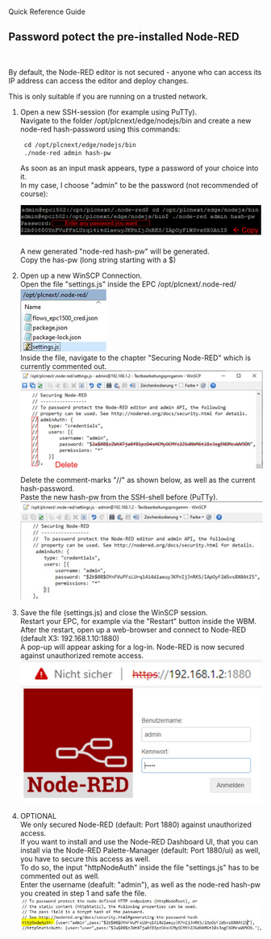  Quick Reference Guide<br>
 

## Password potect the pre-installed Node-RED
<br>

By default, the Node-RED editor is not secured - anyone who can access its IP address can access the editor and deploy changes. <br>

This is only suitable if you are running on a trusted network. <br>

1. Open a new SSH-session (for example using PuTTy). <br>
Navigate to the folder /opt/plcnext/edge/nodejs/bin and create a new node-red hash-password using this commands: <br>


        cd /opt/plcnext/edge/nodejs/bin
        ./node-red admin hash-pw
    
    As soon as an input mask appears, type a password of your choice into it. <br>
    In my case, I choose "admin" to be the password (not recommended of course): <br>
    
    ![Node-RED_Password2](../images/Node-RED_Password2.jpg) <br>

    A new generated "node-red hash-pw" will be generated. <br>
    Copy the has-pw (long string starting with a $) <br>
    
    
2. Open up a new WinSCP Connection. <br>
Open the file "settings.js" inside the EPC /opt/plcnext/.node-red/ <br>
![Node-RED_SettingsFile](../images/Node-RED_Password1.JPG) <br>
Inside the file, navigate to the chapter "Securing Node-RED" which is currently commented out. <br>
![Node-RED_Password3](../images/Node-RED_Password3.jpg) <br>
Delete the comment-marks "//" as shown below, as well as the current hash-password. <br>
Paste the new hash-pw from the SSH-shell before (PuTTy). <br>
![Node-RED_Password4](../images/Node-RED_Password4.jpg) <br>

3. Save the file (settings.js) and close the WinSCP session. <br>
Restart your EPC, for example via the "Restart" button inside the WBM. <br>
After the restart, open up a web-browser and connect to Node-RED (default X3: 192.168.1.10:1880) <br>
A pop-up will appear asking for a log-in. Node-RED is now secured against unauthorized remote access. <br>
![Node-RED_Password6](../images/Node-RED_Password6.jpg) <br>

4. OPTIONAL <br>
We only secured Node-RED (default: Port 1880) against unauthorized access. <br>
If you want to install and use the Node-RED Dashboard UI, that you can install via the Node-RED Palette-Manager (default: Port 1880/ui) as well, you have to secure this access as well. <br>
To do so, the input "httpNodeAuth" inside the file "settings.js" has to be commented out as well. <br>
Enter the username (deafult: "admin"), as well as the node-red hash-pw you created in step 1 and safe the file. <br>
![Node-RED_Password5](../images/Node-RED_Password5.jpg) <br>